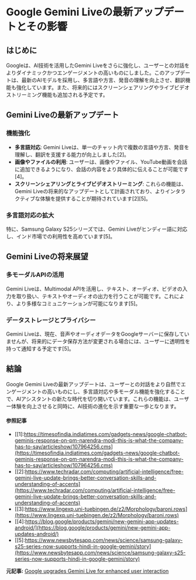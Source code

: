 # Google Gemini Liveの最新アップデートとその影響

## はじめに

Googleは、AI技術を活用したGemini Liveをさらに強化し、ユーザーとの対話をよりダイナミックかつエンゲージメントの高いものにしました。このアップデートは、最新のAIモデルを採用し、多言語や方言、発音の理解を向上させ、翻訳機能も強化しています。また、将来的にはスクリーンシェアリングやライブビデオストリーミング機能も追加される予定です。

## Gemini Liveの最新アップデート

### 機能強化

- **多言語対応**: Gemini Liveは、単一のチャット内で複数の言語や方言、発音を理解し、翻訳を支援する能力が向上しました[2]。
- **画像やファイルの利用**: ユーザーは、画像やファイル、YouTube動画を会話に追加できるようになり、会話の内容をより具体的に伝えることが可能です[4]。
- **スクリーンシェアリングとライブビデオストリーミング**: これらの機能は、Gemini Liveの将来的なアップデートとして計画されており、よりインタラクティブな体験を提供することが期待されています[2][5]。

### 多言語対応の拡大

特に、Samsung Galaxy S25シリーズでは、Gemini Liveがヒンディー語に対応し、インド市場での利用性を高めています[5]。

## Gemini Liveの将来展望

### 多モーダルAPIの活用

Gemini Liveは、Multimodal APIを活用し、テキスト、オーディオ、ビデオの入力を取り扱い、テキストやオーディオの出力を行うことが可能です。これにより、より多様なコミュニケーションが可能になります[5]。

### データストレージとプライバシー

Gemini Liveは、現在、音声やオーディオデータをGoogleサーバーに保存していませんが、将来的にデータ保存方法が変更される場合には、ユーザーに透明性を持って通知する予定です[5]。

## 結論

Google Gemini Liveの最新アップデートは、ユーザーとの対話をより自然でエンゲージメントの高いものにし、多言語対応や多モーダル機能を強化することで、AIアシスタントの新たな時代を切り開いています。これらの機能は、ユーザー体験を向上させると同時に、AI技術の進化を示す重要な一歩となります。

#### 参照記事
- [[1]:https://timesofindia.indiatimes.com/gadgets-news/google-chatbot-geminis-response-on-pm-narendra-modi-this-is-what-the-company-has-to-say/articleshow/107964256.cms](https://timesofindia.indiatimes.com/gadgets-news/google-chatbot-geminis-response-on-pm-narendra-modi-this-is-what-the-company-has-to-say/articleshow/107964256.cms)
- [[2]:https://www.techradar.com/computing/artificial-intelligence/free-gemini-live-update-brings-better-conversation-skills-and-understanding-of-accents](https://www.techradar.com/computing/artificial-intelligence/free-gemini-live-update-brings-better-conversation-skills-and-understanding-of-accents)
- [[3]:https://www.lingexp.uni-tuebingen.de/z2/Morphology/baroni.rows](https://www.lingexp.uni-tuebingen.de/z2/Morphology/baroni.rows)
- [[4]:https://blog.google/products/gemini/new-gemini-app-updates-android/](https://blog.google/products/gemini/new-gemini-app-updates-android/)
- [[5]:https://www.newsbytesapp.com/news/science/samsung-galaxy-s25-series-now-supports-hindi-in-google-gemini/story](https://www.newsbytesapp.com/news/science/samsung-galaxy-s25-series-now-supports-hindi-in-google-gemini/story)


**元記事:** [Google upgrades Gemini Live for enhanced user interaction](https://www.newsbytesapp.com/news/science/google-enhances-gemini-live-for-dynamic-engagement/story)